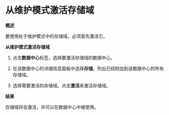 # 从维护模式激活存储域

**概述**

要使用处于维护模式中的存储域，必须首先激活它。

**从维护模式激活存储域**

1. 点击**数据中心**标签，选择要激活存储域的数据中心。

2. 在该数据中心的详细信息面板中选择**存储**，列出已经附加到该数据中心的所有存储域。

3. 选择需要激活的存储域。点击**激活**来激活存储域。

**结果**

存储域将会激活，并可以在数据中心中被使用。

